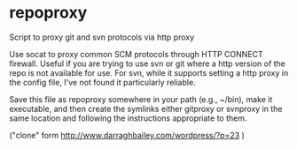 repoproxy
=========

Script to proxy git and svn protocols via http proxy

Use socat to proxy common SCM protocols through HTTP CONNECT firewall.
Useful if you are trying to use svn or git where a http version of the repo
is not available for use. For svn, while it supports setting a http proxy in
the config file, I've not found it particularly reliable.

Save this file as repoproxy somewhere in your path (e.g., ~/bin), make it executable,
and then create the symlinks either gitproxy or svnproxy in the same location and
following the instructions appropriate to them.

("clone" form http://www.darraghbailey.com/wordpress/?p=23 )
